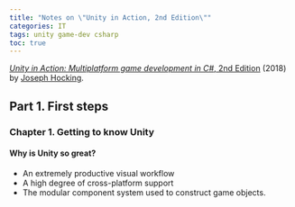 ```yaml
---
title: "Notes on \"Unity in Action, 2nd Edition\""
categories: IT
tags: unity game-dev csharp
toc: true
---
```


[*Unity in Action: Multiplatform game development in C#*, 2nd Edition](https://www.manning.com/books/unity-in-action-second-edition) (2018) by [Joseph Hocking](http://www.newarteest.com/).

## Part 1. First steps

### Chapter 1. Getting to know Unity

#### Why is Unity so great?

- An extremely productive visual workflow
- A high degree of cross-platform support
- The modular component system used to construct game objects.
